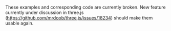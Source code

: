 These examples and corresponding code are currently broken. New feature currently under discussion in three.js (https://github.com/mrdoob/three.js/issues/18234) should make them usable again.
